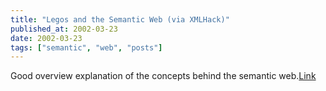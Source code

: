 ```yaml
---
title: "Legos and the Semantic Web (via XMLHack)"
published_at: 2002-03-23
date: 2002-03-23
tags: ["semantic", "web", "posts"]
---
```

Good overview explanation of the concepts behind the semantic web.[Link](http://www.aquameta.com/~eric/writings/semantic-web.html)